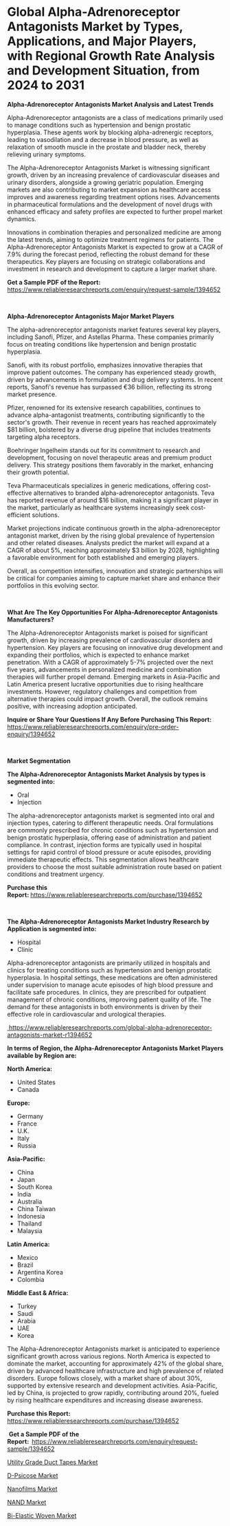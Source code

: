<p><h1>Global Alpha-Adrenoreceptor Antagonists Market by Types, Applications, and Major Players, with Regional Growth Rate Analysis and Development Situation, from 2024 to 2031</h1></p><p><strong>Alpha-Adrenoreceptor Antagonists Market Analysis and Latest Trends</strong></p>
<p><p>Alpha-Adrenoreceptor antagonists are a class of medications primarily used to manage conditions such as hypertension and benign prostatic hyperplasia. These agents work by blocking alpha-adrenergic receptors, leading to vasodilation and a decrease in blood pressure, as well as relaxation of smooth muscle in the prostate and bladder neck, thereby relieving urinary symptoms.</p><p>The Alpha-Adrenoreceptor Antagonists Market is witnessing significant growth, driven by an increasing prevalence of cardiovascular diseases and urinary disorders, alongside a growing geriatric population. Emerging markets are also contributing to market expansion as healthcare access improves and awareness regarding treatment options rises. Advancements in pharmaceutical formulations and the development of novel drugs with enhanced efficacy and safety profiles are expected to further propel market dynamics.</p><p>Innovations in combination therapies and personalized medicine are among the latest trends, aiming to optimize treatment regimens for patients. The Alpha-Adrenoreceptor Antagonists Market is expected to grow at a CAGR of 7.9% during the forecast period, reflecting the robust demand for these therapeutics. Key players are focusing on strategic collaborations and investment in research and development to capture a larger market share.</p></p>
<p><strong>Get a Sample PDF of the Report:&nbsp;</strong> <a href="https://www.reliableresearchreports.com/enquiry/request-sample/1394652">https://www.reliableresearchreports.com/enquiry/request-sample/1394652</a></p>
<p>&nbsp;</p>
<p><strong>Alpha-Adrenoreceptor Antagonists Major Market Players</strong></p>
<p><p>The alpha-adrenoreceptor antagonists market features several key players, including Sanofi, Pfizer, and Astellas Pharma. These companies primarily focus on treating conditions like hypertension and benign prostatic hyperplasia.</p><p>Sanofi, with its robust portfolio, emphasizes innovative therapies that improve patient outcomes. The company has experienced steady growth, driven by advancements in formulation and drug delivery systems. In recent reports, Sanofi's revenue has surpassed €36 billion, reflecting its strong market presence.</p><p>Pfizer, renowned for its extensive research capabilities, continues to advance alpha-antagonist treatments, contributing significantly to the sector's growth. Their revenue in recent years has reached approximately $81 billion, bolstered by a diverse drug pipeline that includes treatments targeting alpha receptors.</p><p>Boehringer Ingelheim stands out for its commitment to research and development, focusing on novel therapeutic areas and premium product delivery. This strategy positions them favorably in the market, enhancing their growth potential.</p><p>Teva Pharmaceuticals specializes in generic medications, offering cost-effective alternatives to branded alpha-adrenoreceptor antagonists. Teva has reported revenue of around $16 billion, making it a significant player in the market, particularly as healthcare systems increasingly seek cost-efficient solutions.</p><p>Market projections indicate continuous growth in the alpha-adrenoreceptor antagonist market, driven by the rising global prevalence of hypertension and other related diseases. Analysts predict the market will expand at a CAGR of about 5%, reaching approximately $3 billion by 2028, highlighting a favorable environment for both established and emerging players.</p><p>Overall, as competition intensifies, innovation and strategic partnerships will be critical for companies aiming to capture market share and enhance their portfolios in this evolving sector.</p></p>
<p>&nbsp;</p>
<p><strong>What Are The Key Opportunities For Alpha-Adrenoreceptor Antagonists Manufacturers?</strong></p>
<p><p>The Alpha-Adrenoreceptor Antagonists market is poised for significant growth, driven by increasing prevalence of cardiovascular disorders and hypertension. Key players are focusing on innovative drug development and expanding their portfolios, which is expected to enhance market penetration. With a CAGR of approximately 5-7% projected over the next five years, advancements in personalized medicine and combination therapies will further propel demand. Emerging markets in Asia-Pacific and Latin America present lucrative opportunities due to rising healthcare investments. However, regulatory challenges and competition from alternative therapies could impact growth. Overall, the outlook remains positive, with increasing adoption anticipated.</p></p>
<p><strong>Inquire or Share Your Questions If Any Before Purchasing This Report:</strong> <a href="https://www.reliableresearchreports.com/enquiry/pre-order-enquiry/1394652">https://www.reliableresearchreports.com/enquiry/pre-order-enquiry/1394652</a></p>
<p>&nbsp;</p>
<p><strong>Market Segmentation</strong></p>
<p><strong>The Alpha-Adrenoreceptor Antagonists Market Analysis by types is segmented into:</strong></p>
<p><ul><li>Oral</li><li>Injection</li></ul></p>
<p><p>The alpha-adrenoreceptor antagonists market is segmented into oral and injection types, catering to different therapeutic needs. Oral formulations are commonly prescribed for chronic conditions such as hypertension and benign prostatic hyperplasia, offering ease of administration and patient compliance. In contrast, injection forms are typically used in hospital settings for rapid control of blood pressure or acute episodes, providing immediate therapeutic effects. This segmentation allows healthcare providers to choose the most suitable administration route based on patient conditions and treatment urgency.</p></p>
<p><strong>Purchase this Report:&nbsp;</strong><a href="https://www.reliableresearchreports.com/purchase/1394652">https://www.reliableresearchreports.com/purchase/1394652</a></p>
<p>&nbsp;</p>
<p><strong>The Alpha-Adrenoreceptor Antagonists Market Industry Research by Application is segmented into:</strong></p>
<p><ul><li>Hospital</li><li>Clinic</li></ul></p>
<p><p>Alpha-adrenoreceptor antagonists are primarily utilized in hospitals and clinics for treating conditions such as hypertension and benign prostatic hyperplasia. In hospital settings, these medications are often administered under supervision to manage acute episodes of high blood pressure and facilitate safe procedures. In clinics, they are prescribed for outpatient management of chronic conditions, improving patient quality of life. The demand for these antagonists in both environments is driven by their effective role in cardiovascular and urological therapies.</p></p>
<p><a href="https://www.reliableresearchreports.com/global-alpha-adrenoreceptor-antagonists-market-r1394652">&nbsp;https://www.reliableresearchreports.com/global-alpha-adrenoreceptor-antagonists-market-r1394652</a></p>
<p><strong>In terms of Region, the Alpha-Adrenoreceptor Antagonists Market Players available by Region are:</strong></p>
<p>
    <p> <strong> North America: </strong>
        <ul>
            <li>United States</li>
            <li>Canada</li>
        </ul>
        </p> 
    <p> <strong> Europe: </strong>
        <ul>
            <li>Germany</li>
            <li>France</li>
            <li>U.K.</li>
            <li>Italy</li>
            <li>Russia</li>
        </ul>
        </p> 
    <p> <strong> Asia-Pacific: </strong>
        <ul>
            <li>China</li>
            <li>Japan</li>
            <li>South Korea</li>
            <li>India</li>
            <li>Australia</li>
            <li>China Taiwan</li>
            <li>Indonesia</li>
            <li>Thailand</li>
            <li>Malaysia</li>
        </ul>
        </p> 
    <p> <strong> Latin America: </strong>
        <ul>
            <li>Mexico</li>
            <li>Brazil</li>
            <li>Argentina Korea</li>
            <li>Colombia</li>
        </ul>
        </p> 
    <p> <strong> Middle East & Africa: </strong>
        <ul>
            <li>Turkey</li>
            <li>Saudi</li>
            <li>Arabia</li>
            <li>UAE</li>
            <li>Korea</li>
        </ul>
    </p>
    </p>
<p><p>The Alpha-Adrenoreceptor Antagonists market is anticipated to experience significant growth across various regions. North America is expected to dominate the market, accounting for approximately 42% of the global share, driven by advanced healthcare infrastructure and high prevalence of related disorders. Europe follows closely, with a market share of about 30%, supported by extensive research and development activities. Asia-Pacific, led by China, is projected to grow rapidly, contributing around 20%, fueled by rising healthcare expenditures and increasing disease awareness.</p></p>
<p><strong>Purchase this Report: </strong><a href="https://www.reliableresearchreports.com/purchase/1394652">https://www.reliableresearchreports.com/purchase/1394652</a></p>
<p>&nbsp;<strong>Get a Sample PDF of the Report:&nbsp;&nbsp;</strong><a href="https://www.reliableresearchreports.com/enquiry/request-sample/1394652">https://www.reliableresearchreports.com/enquiry/request-sample/1394652</a></p>
<p><strong></strong></p>
<p><p><a href="https://github.com/HeatherFernandez476/Market-Research-Report-List-1/blob/main/utility-grade-duct-tapes-market.md">Utility Grade Duct Tapes Market</a></p><p><a href="https://issuu.com/reportprime-2/docs/d-psicose-market-size-2030.pptx_5391836011555b">D-Psicose Market</a></p><p><a href="https://www.linkedin.com/pulse/global-perspectives-nanofilms-market-trends-forecast-2024-ajegf?trackingId=yhrxDYjRQl%2Bu6FT%2BDUPZtw%3D%3D">Nanofilms Market</a></p><p><a href="https://www.linkedin.com/pulse/global-nand-industry-analysis-share-growth-trends-forecast-wqcgf?trackingId=BNh8VLWYSRW9lUPhiktGOQ%3D%3D">NAND Market</a></p><p><a href="https://issuu.com/reportprime-2/docs/bi-elastic-woven-market-size-2030.p_9ad38a447cc9cb">Bi-Elastic Woven Market</a></p></p>